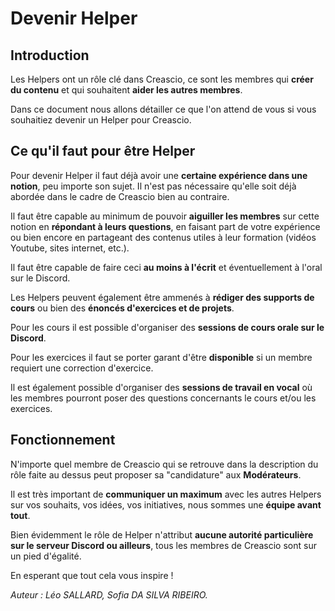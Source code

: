 # Devenir Helper

## Introduction

Les Helpers ont un rôle clé dans Creascio, ce sont les membres qui **créer du contenu** et qui souhaitent **aider les autres membres**.

Dans ce document nous allons détailler ce que l'on attend de vous si vous souhaitiez devenir un Helper pour Creascio.

## Ce qu'il faut pour être Helper

Pour devenir Helper il faut déjà avoir une **certaine expérience dans une notion**, peu importe son sujet. Il n'est pas nécessaire qu'elle soit déjà abordée dans le cadre de Creascio bien au contraire.

Il faut être capable au minimum de pouvoir **aiguiller les membres** sur cette notion en **répondant à leurs questions**, en faisant part de votre expérience ou bien encore en partageant des contenus utiles à leur formation (vidéos Youtube, sites internet, etc.).

Il faut être capable de faire ceci **au moins à l'écrit** et éventuellement à l'oral sur le Discord.

Les Helpers peuvent également être ammenés à **rédiger des supports de cours** ou bien des **énoncés d'exercices et de projets**.

Pour les cours il est possible d'organiser des **sessions de cours orale sur le Discord**.

Pour les exercices il faut se porter garant d'être **disponible** si un membre requiert une correction d'exercice.

Il est également possible d'organiser des **sessions de travail en vocal** où les membres pourront poser des questions concernants le cours et/ou les exercices.

## Fonctionnement

N'importe quel membre de Creascio qui se retrouve dans la description du rôle faite au dessus peut proposer sa "candidature" aux **Modérateurs**.

Il est très important de **communiquer un maximum** avec les autres Helpers sur vos souhaits, vos idées, vos initiatives, nous sommes une **équipe avant tout**.

Bien évidemment le rôle de Helper n'attribut **aucune autorité particulière sur le serveur Discord ou ailleurs**, tous les membres de Creascio sont sur un pied d'égalité.

En esperant que tout cela vous inspire !

_Auteur : Léo SALLARD, Sofia DA SILVA RIBEIRO._
